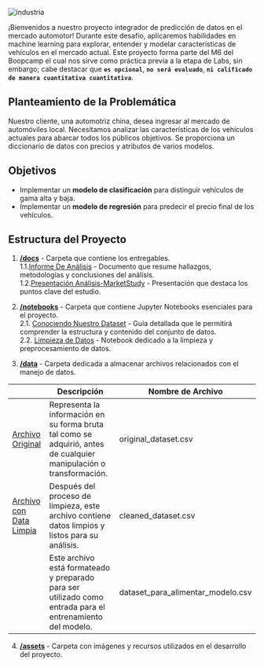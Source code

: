 ![industria](https://github.com/JohannaRangel/ML_MarketAnalysis-AutomotrizChina/raw/main/assets/industria.png)
<br />

¡Bienvenidos a nuestro proyecto integrador de predicción de datos en el mercado automotor! Durante este desafío, aplicaremos habilidades en machine learning para explorar, entender y modelar características de vehículos en el mercado actual. Este proyecto forma parte del M6 del Boopcamp el cual nos sirve como práctica previa a la etapa de Labs, sin embargo; cabe destacar que **``` es opcional ```**, **``` no será evaluado ```**,  **``` ni calificado de manera cuantitativa cuantitativa ```**.

## Planteamiento de la Problemática
Nuestro cliente, una automotriz china, desea ingresar al mercado de automóviles local. Necesitamos analizar las características de los vehículos actuales para abarcar todos los públicos objetivos. Se proporciona un diccionario de datos con precios y atributos de varios modelos.

## Objetivos
- Implementar un **modelo de clasificación** para distinguir vehículos de gama alta y baja.<br />
- Implementar un **modelo de regresión** para predecir el precio final de los vehículos.

## Estructura del Proyecto
1. [**/docs**](docs/) - Carpeta que contiene los entregables.<br />
   1.1.[Informe De Análisis](docs/) - Documento que resume hallazgos, metodologías y conclusiones del análisis.<br />
   1.2.[Presentación Análisis-MarketStudy](docs/) - Presentación que destaca los puntos clave del estudio.<br />
   
2. [**/notebooks**](notebooks/) - Carpeta que contiene Jupyter Notebooks esenciales para el proyecto.<br />
  2.1. [Conociendo Nuestro Dataset](notebooks/diccionario-datos.ipynb) - Guía detallada que le permitirá comprender la estructura y contenido del conjunto de datos.<br />
  2.2. [Limpieza de Datos](notebooks/limpieza-datos.ipynb) - Notebook dedicado a la limpieza y preprocesamiento de datos.<br />

3. [**/data**](data/) - Carpeta dedicada a almacenar archivos relacionados con el manejo de datos.<br />

|                              |                                                  Descripción                                                |      Nombre de Archivo       |
|------------------------------|-------------------------------------------------------------------------------------------------------------|------------------------------|
| [Archivo Original](data/original_dataset.csv)| Representa la información en su forma bruta tal como se adquirió, antes de cualquier manipulación o transformación.| original_dataset.csv |
| [Archivo con Data Limpia](data/cleaned_dataset.csv)| Después del proceso de limpieza, este archivo contiene datos limpios y listos para su análisis. | cleaned_dataset.csv |
|                       | Este archivo está formateado y preparado para ser utilizado como entrada para el entrenamiento del modelo. | dataset_para_alimentar_modelo.csv |


4. [**/assets**](assets/) - Carpeta con imágenes y recursos utilizados en el desarrollo del proyecto.


